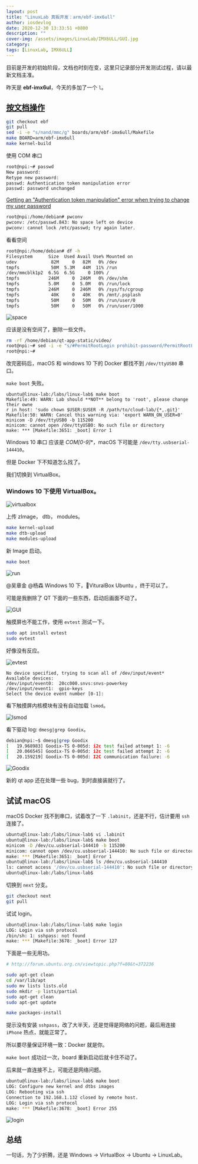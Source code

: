 ```yaml
---
layout: post
title: "LinuxLab 真板开发：arm/ebf-imx6ull"
author: iosdevlog
date: 2020-12-30 13:33:51 +0800
description: ""
cover-img: /assets/images/LinuxLab/IMX6ULL/GUI.jpg
category: 
tags: [LinuxLab, IMX6ULL]
---
```


目前是开发的初始阶段，文档也时刻在变，这里只记录部分开发测试过程，请以最新文档主准。

昨天是 **ebf-imx6ul**，今天的多加了一个 `l`。

## [按文档操作](https://gitee.com/tinylab/linux-lab/issues/I28KSD)

```sh
git checkout ebf
git pull
sed -i -e "s/nand/mmc/g" boards/arm/ebf-imx6ull/Makefile
make BOARD=arm/ebf-imx6ull
make kernel-build
```

使用 COM 串口

```bash
root@npi:~# passwd
New password:
Retype new password:
passwd: Authentication token manipulation error
passwd: password unchanged
```

[Getting an "Authentication token manipulation" error when trying to change my user password](/assets/images/LinuxLab/IMX6ULL/https://askubuntu.com/questions/57620/getting-an-authentication-token-manipulation-error-when-trying-to-change-my-us)

```bash
root@npi:/home/debian# pwconv
pwconv: /etc/passwd.843: No space left on device
pwconv: cannot lock /etc/passwd; try again later.
```

看看空间

```bash
root@npi:/home/debian# df -h
Filesystem      Size  Used Avail Use% Mounted on
udev             82M     0   82M   0% /dev
tmpfs            50M  5.3M   44M  11% /run
/dev/mmcblk1p2  6.5G  6.5G     0 100% /
tmpfs           246M     0  246M   0% /dev/shm
tmpfs           5.0M     0  5.0M   0% /run/lock
tmpfs           246M     0  246M   0% /sys/fs/cgroup
tmpfs            40K     0   40K   0% /mnt/.psplash
tmpfs            50M     0   50M   0% /run/user/0
tmpfs            50M     0   50M   0% /run/user/1000
```

![space](/assets/images/LinuxLab/IMX6ULL/space.png)

应该是没有空间了，删除一些文件。

```bash
rm -rf /home/debian/qt-app-static/video/
root@npi:~# sed -i -e "s/#PermitRootLogin prohibit-password/PermitRootLogin yes/g" /etc/ssh/sshd_config
root@npi:~#
```

改完密码后，macOS 和 windows 10 下的 Docker 都找不到 `/dev/ttyUSB0` 串口。

`make boot` 失败。

```
ubuntu@linux-lab:/labs/linux-lab$ make boot
Makefile:49: WARN: Lab should **NOT** belong to 'root', please change their owne
r in host: 'sudo chown $USER:$USER -R /path/to/cloud-lab/{*,.git}'
Makefile:50: WARN: Cancel this warning via: 'export WARN_ON_USER=0'
minicom -D /dev/ttyUSB0 -b 115200
minicom: cannot open /dev/ttyUSB0: No such file or directory
make: *** [Makefile:3651: _boot] Error 1
```

Windows 10 串口 应该是 **COM[0-9*]**，macOS 下可能是 `/dev/tty.usbserial-144410`。

但是 Docker 下不知道怎么找了。

我们切换到 VirtualBox。

### Windows 10 下使用 VirtualBox。

![virtualbox](/assets/images/LinuxLab/IMX6ULL/virtualbox.jpg)

上传 zImage， dtb， modules。

```bash
make kernel-upload
make dtb-upload
make modules-upload
```

新 Image 启动。

```bash
make boot
```

![run](/assets/images/LinuxLab/IMX6ULL/run.jpg)

@吴章金 @杨森 Windows 10 下，VituralBox Ubuntu ，终于可以了。

可能是我删除了 QT 下面的一些东西，启动后画面不动了。

![GUI](/assets/images/LinuxLab/IMX6ULL/GUI.jpg)

触摸屏也不能工作，使用 `evtest` 测试一下。

```bash
sudo apt install evtest
sudo evtest
```

好像没有反应。

![evtest](/assets/images/LinuxLab/IMX6ULL/evtest.jpg)

```
No device specified, trying to scan all of /dev/input/event*
Available devices:
/dev/input/event0:	20cc000.snvs:snvs-powerkey
/dev/input/event1:	gpio-keys
Select the device event number [0-1]:
```

看下触摸屏内核模块有没有自动加载 `lsmod`。

![lsmod](/assets/images/LinuxLab/IMX6ULL/lsmod.jpg)

看下驱动 log: `dmesg|grep Goodix`。

```bash
debian@npi:~$ dmesg|grep Goodix
[   19.968983] Goodix-TS 0-005d: i2c test failed attempt 1: -6
[   20.066545] Goodix-TS 0-005d: i2c test failed attempt 2: -6
[   20.159219] Goodix-TS 0-005d: I2C communication failure: -6
```

![Goodix](/assets/images/LinuxLab/IMX6ULL/Goodix.jpg)

新的 qt app 还在处理一些 bug，到时直接装就行了。

## 试试 macOS

macOS Docker 找不到串口，试着改了一下 `.labinit`，还是不行，估计要用 `ssh` 连接了。

```bash
ubuntu@linux-lab:/labs/linux-lab$ vi .labinit
ubuntu@linux-lab:/labs/linux-lab$ make boot
minicom -D /dev/cu.usbserial-144410 -b 115200
minicom: cannot open /dev/cu.usbserial-144410: No such file or directory
make: *** [Makefile:3651: _boot] Error 1
ubuntu@linux-lab:/labs/linux-lab$ ls /dev/cu.usbserial-144410
ls: cannot access '/dev/cu.usbserial-144410': No such file or directory
ubuntu@linux-lab:/labs/linux-lab$
```

切换到 `next` 分支。

```bash
git checkout next
git pull
```

试试 login。

```bash
ubuntu@linux-lab:/labs/linux-lab$ make login
LOG: Login via ssh protocol
/bin/sh: 1: sshpass: not found
make: *** [Makefile:3678: _boot] Error 127
```

下面是一些无用功。

```bash
# http://forum.ubuntu.org.cn/viewtopic.php?f=80&t=372236

sudo apt-get clean
cd /var/lib/apt
sudo mv lists lists.old
sudo mkdir -p lists/partial
sudo apt-get clean
sudo apt-get update

make packages-install
```

提示没有安装 `sshpass`，改了大半天，还是觉得是网络的问题，最后用连接 `iPhone` 热点，就能正常了。

所以要尽量保证环境一致：Docker 就是你。

`make boot` 成功过一次，board 重新启动后就卡住不动了。

后来就一直连接不上，可能还是网络问题。

```bash
ubuntu@linux-lab:/labs/linux-lab$ make boot
LOG: Configure new kernel and dtbs images
LOG: Rebooting via ssh
Connection to 192.168.1.132 closed by remote host.
LOG: Login via ssh protocol
make: *** [Makefile:3678: _boot] Error 255
```

![login](/assets/images/LinuxLab/IMX6ULL/login.png)

## 总结

一句话，为了少折腾，还是 Windows -> VirtualBox -> Ubuntu -> LinuxLab。